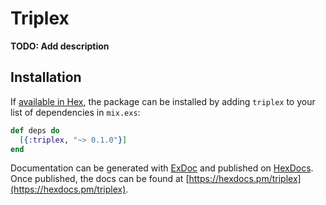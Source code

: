 # Triplex

**TODO: Add description**

## Installation

If [available in Hex](https://hex.pm/docs/publish), the package can be installed
by adding `triplex` to your list of dependencies in `mix.exs`:

```elixir
def deps do
  [{:triplex, "~> 0.1.0"}]
end
```

Documentation can be generated with [ExDoc](https://github.com/elixir-lang/ex_doc)
and published on [HexDocs](https://hexdocs.pm). Once published, the docs can
be found at [https://hexdocs.pm/triplex](https://hexdocs.pm/triplex).

